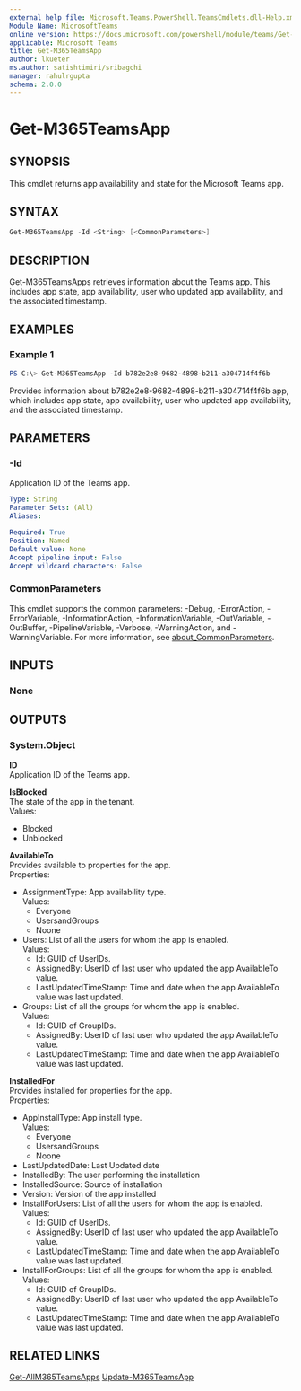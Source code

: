 ```yaml
---
external help file: Microsoft.Teams.PowerShell.TeamsCmdlets.dll-Help.xml
Module Name: MicrosoftTeams
online version: https://docs.microsoft.com/powershell/module/teams/Get-M365TeamsApp
applicable: Microsoft Teams
title: Get-M365TeamsApp
author: lkueter
ms.author: satishtimiri/sribagchi
manager: rahulrgupta
schema: 2.0.0
---
```


# Get-M365TeamsApp

## SYNOPSIS

This cmdlet returns app availability and state for the Microsoft Teams app.

## SYNTAX

```powershell
Get-M365TeamsApp -Id <String> [<CommonParameters>]
```

## DESCRIPTION

Get-M365TeamsApps retrieves information about the Teams app. This includes app state, app availability, user who updated app availability, and the associated timestamp.  

## EXAMPLES

### Example 1

```powershell
PS C:\> Get-M365TeamsApp -Id b782e2e8-9682-4898-b211-a304714f4f6b
```

Provides information about b782e2e8-9682-4898-b211-a304714f4f6b app, which includes app state, app availability, user who updated app availability, and the associated timestamp.

## PARAMETERS

### -Id

Application ID of the Teams app.

```yaml
Type: String
Parameter Sets: (All)
Aliases:

Required: True
Position: Named
Default value: None
Accept pipeline input: False
Accept wildcard characters: False
```

### CommonParameters

This cmdlet supports the common parameters: -Debug, -ErrorAction, -ErrorVariable, -InformationAction, -InformationVariable, -OutVariable, -OutBuffer, -PipelineVariable, -Verbose, -WarningAction, and -WarningVariable. For more information, see [about_CommonParameters](http://go.microsoft.com/fwlink/?LinkID=113216).

## INPUTS

### None

## OUTPUTS

### System.Object

**ID**  
Application ID of the Teams app.

**IsBlocked**  
The state of the app in the tenant.  
Values:

- Blocked
- Unblocked

**AvailableTo**  
Provides available to properties for the app.  
Properties:

- AssignmentType: App availability type.  
  Values:
  - Everyone
  - UsersandGroups
  - Noone
- Users: List of all the users for whom the app is enabled.  
  Values:
  - Id: GUID of UserIDs.
  - AssignedBy: UserID of last user who updated the app AvailableTo value.
  - LastUpdatedTimeStamp: Time and date when the app AvailableTo value was last updated.
- Groups: List of all the groups for whom the app is enabled.  
  Values:
  - Id: GUID of GroupIDs.
  - AssignedBy: UserID of last user who updated the app AvailableTo value.
  - LastUpdatedTimeStamp: Time and date when the app AvailableTo value was last updated.

**InstalledFor**  
Provides installed for properties for the app.  
Properties:

- AppInstallType: App install type.  
  Values:
  - Everyone
  - UsersandGroups
  - Noone
- LastUpdatedDate: Last Updated date
- InstalledBy: The user performing the installation
- InstalledSource: Source of installation
- Version: Version of the app installed
- InstallForUsers: List of all the users for whom the app is enabled.  
  Values:
  - Id: GUID of UserIDs.
  - AssignedBy: UserID of last user who updated the app AvailableTo value.
  - LastUpdatedTimeStamp: Time and date when the app AvailableTo value was last updated.
- InstallForGroups: List of all the groups for whom the app is enabled.  
  Values:
  - Id: GUID of GroupIDs.
  - AssignedBy: UserID of last user who updated the app AvailableTo value.
  - LastUpdatedTimeStamp: Time and date when the app AvailableTo value was last updated.

## RELATED LINKS

[Get-AllM365TeamsApps](Get-ALLM365TeamsApps.md)
[Update-M365TeamsApp](Update-M365TeamsApp.md)
